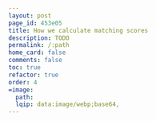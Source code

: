 ```yaml
---
layout: post
page_id: 453e05
title: How we calculate matching scores
description: TODO
permalink: /:path
home_card: false
comments: false
toc: true
refactor: true
order: 4
=image:
  path:
  lqip: data:image/webp;base64,
---
```

